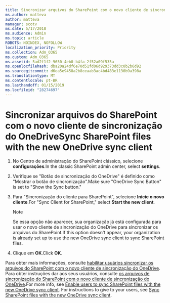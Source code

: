 ```yaml
---
title: Sincronizar arquivos do SharePoint com o novo cliente de sincronização do OneDrive
ms.author: matteva
author: matteva
manager: scotv
ms.date: 5/17/2018
ms.audience: Admin
ms.topic: article
ROBOTS: NOINDEX, NOFOLLOW
localization_priority: Priority
ms.collection: Adm_O365
ms.custom: Adm_O365
ms.assetid: 5ad2f1f2-9650-4eb0-b4fa-2f52a09f535a
ms.openlocfilehash: dba20a24df6e70d51fd06d929373dd3c0b2b6d92
ms.sourcegitcommit: d6ea5e9458a2b8ceaab3ac4bd483e1130b9a398a
ms.translationtype: MT
ms.contentlocale: pt-BR
ms.lasthandoff: 01/15/2019
ms.locfileid: "28274697"
---
```

# <a name="sync-sharepoint-files-with-the-new-onedrive-sync-client"></a><span data-ttu-id="11616-102">Sincronizar arquivos do SharePoint com o novo cliente de sincronização do OneDrive</span><span class="sxs-lookup"><span data-stu-id="11616-102">Sync SharePoint files with the new OneDrive sync client</span></span>

1. <span data-ttu-id="11616-103">No Centro de administração do SharePoint clássico, selecione **configurações**.</span><span class="sxs-lookup"><span data-stu-id="11616-103">In the classic SharePoint admin center, select **settings**.</span></span>
    
2. <span data-ttu-id="11616-104">Verifique se "Botão de sincronização do OneDrive" é definido como "Mostrar o botão de sincronização".</span><span class="sxs-lookup"><span data-stu-id="11616-104">Make sure "OneDrive Sync Button" is set to "Show the Sync button."</span></span>
    
3. <span data-ttu-id="11616-105">Para "Sincronização do cliente para SharePoint", selecione **Inicie o novo cliente**.</span><span class="sxs-lookup"><span data-stu-id="11616-105">For "Sync Client for SharePoint," select **Start the new client**.</span></span>
    
    > [!NOTE]
    > <span data-ttu-id="11616-106">Se essa opção não aparecer, sua organização já está configurada para usar o novo cliente de sincronização do OneDrive para sincronizar os arquivos do SharePoint.</span><span class="sxs-lookup"><span data-stu-id="11616-106">If this option doesn't appear, your organization is already set up to use the new OneDrive sync client to sync SharePoint files.</span></span> 
  
4. <span data-ttu-id="11616-107">Clique em **OK**.</span><span class="sxs-lookup"><span data-stu-id="11616-107">Click **OK**.</span></span>
    
<span data-ttu-id="11616-p101">Para obter mais informações, consulte [habilitar usuários sincronizar os arquivos do SharePoint com o novo cliente de sincronização do OneDrive](https://go.microsoft.com/fwlink/?linkid=866433). Para obter instruções dar aos seus usuários, consulte [os arquivos de sincronização do SharePoint com o novo cliente de sincronização do OneDrive](https://go.microsoft.com/fwlink/?linkid=866427).</span><span class="sxs-lookup"><span data-stu-id="11616-p101">For more info, see [Enable users to sync SharePoint files with the new OneDrive sync client](https://go.microsoft.com/fwlink/?linkid=866433). For instructions to give to your users, see [Sync SharePoint files with the new OneDrive sync client](https://go.microsoft.com/fwlink/?linkid=866427).</span></span>
  

